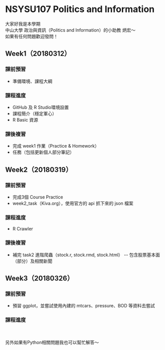 # NSYSU107 Politics and Information
大家好我是本學期<br />
中山大學 政治與資訊（Politics and Information）的小助教 炳宏～<br />
如果有任何問題歡迎發問！<br />

Week1（20180312）
-------------
### 課前預習
* 準備環境、課程大綱

### 課程進度
* GitHub 及 R Studio環境設置
* 課程簡介（穩定軍心）
* R Basic 資源

### 課後複習
* 完成 week1 作業（Practice & Homework）
* 任務（包括更新個人部分筆記）

Week2（20180319）
-------------
### 課前預習
* 完成3個 Course Practice
* week2_task（Kiva.org），使用官方的 api 抓下來的 json 檔案

### 課程進度
* R Crawler

### 課後複習
* 補完 task2 進階爬蟲（stock.r, stock.rmd, stock.html）
-- 包含股票基本面（部分）及相關新聞

Week3（20180326）
-------------
### 課前預習
* 預習 ggplot，並嘗試使用內建的 mtcars、pressure、BOD 等資料去嘗試

### 課程進度


<br /><br />
另外如果有Python相關問題我也可以幫忙解答～
